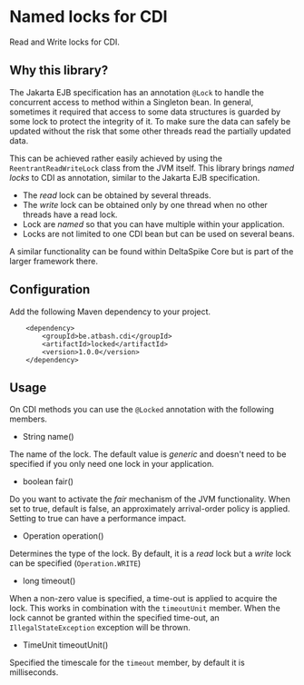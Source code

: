 # Named locks for CDI

Read and Write locks for CDI.  

## Why this library?

The Jakarta EJB specification has an annotation `@Lock` to handle the concurrent access to method within a Singleton bean.  In general, sometimes it required that access to some data structures is guarded by some lock to protect the integrity of it. To make sure the data can safely be updated without the risk that some other threads read the partially updated data.

This can be achieved rather easily achieved by using the `ReentrantReadWriteLock` class from the JVM itself. This library brings _named locks_ to CDI as annotation, similar to the Jakarta EJB specification.

- The _read_ lock can be obtained by several threads.
- The _write_ lock can be obtained only by one thread when no other threads have a read lock.
- Lock are _named_ so that you can have multiple within your application.
- Locks are not limited to one CDI bean but can be used on several beans.

A similar functionality can be found within DeltaSpike Core but is part of the larger framework there.

## Configuration

Add the following Maven dependency to your project.

```
    <dependency>
        <groupId>be.atbash.cdi</groupId>
        <artifactId>locked</artifactId>
        <version>1.0.0</version>
    </dependency>
```

## Usage

On CDI methods you can use the `@Locked` annotation with the following members.

- String name() 

The name of the lock. The default value is _generic_ and doesn't need to be specified if you only need one lock in your application.

- boolean fair()

Do you want to activate the _fair_ mechanism of the JVM functionality.  When set to true, default is false, an approximately arrival-order policy is applied. Setting to true can have a performance impact.

- Operation operation()

Determines the type of the lock. By default, it is a _read_ lock but a _write_ lock can be specified (`Operation.WRITE`)
    
- long timeout()

When a non-zero value is specified, a time-out is applied to acquire the lock. This works in combination with the `timeoutUnit` member. When the lock cannot be granted within the specified time-out, an `IllegalStateException` exception will be thrown.

- TimeUnit timeoutUnit()

Specified the timescale for the `timeout` member, by default it is milliseconds.
